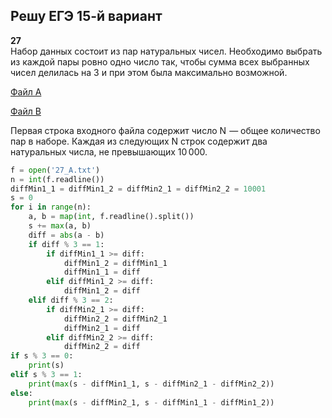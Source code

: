 ## Решу ЕГЭ 15-й вариант

**27**  
Набор данных состоит из пар натуральных чисел. Необходимо выбрать из каждой пары ровно одно число так, чтобы сумма всех выбранных чисел делилась на 3 и при этом была максимально возможной.

<a href="/reshuege/15/27_A.txt" download>Файл A</a>

<a href="/reshuege/15/27_B.txt" download>Файл B</a>

Первая строка входного файла содержит число N  — общее количество пар в наборе. Каждая из следующих N строк содержит два натуральных числа, не превышающих 10 000.

```python
f = open('27_A.txt')
n = int(f.readline())
diffMin1_1 = diffMin1_2 = diffMin2_1 = diffMin2_2 = 10001
s = 0
for i in range(n):
    a, b = map(int, f.readline().split())
    s += max(a, b)
    diff = abs(a - b)
    if diff % 3 == 1:
        if diffMin1_1 >= diff:
            diffMin1_2 = diffMin1_1
            diffMin1_1 = diff
        elif diffMin1_2 >= diff:
            diffMin1_2 = diff
    elif diff % 3 == 2:
        if diffMin2_1 >= diff:
            diffMin2_2 = diffMin2_1
            diffMin2_1 = diff
        elif diffMin2_2 >= diff:
            diffMin2_2 = diff
if s % 3 == 0:
    print(s)
elif s % 3 == 1:
    print(max(s - diffMin1_1, s - diffMin2_1 - diffMin2_2))
else:
    print(max(s - diffMin2_1, s - diffMin1_1 - diffMin1_2))
```
